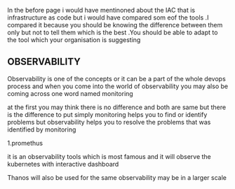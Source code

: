 In the before page i would have mentinoned about the IAC that is infrastructure as code 
but i would have compared som eof the tools .I compared it because you should be knowing the difference between them 
only but not to tell them which is the best .You should be able to adapt to the tool 
which your organisation is suggesting 

OBSERVABILITY
---------------------------------------------------------------

Observability is one of the concepts or it can be a part of the whole devops process and when you come into the world 
of observability you may also be coming across one word named monitoring 

at the first you  may think there is no difference and both are same but there is the difference to put 
simply monitoring helps you to find or identify problems but observability helps you to resolve the problems that was identified by 
monitoring 

1.promethus 

it is an observability tools which is most famous and it will observe the kubernetes with interactive
dashboard 

Thanos will also be used for the same observability may be in a larger scale
